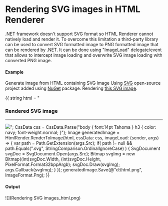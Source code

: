 # Rendering SVG images in HTML Renderer
.NET framework doesn't support SVG format so HTML Renderer cannot natively load and render it.
To overcome this limitation a third-party library can be used to convert SVG formatted image to PNG formatted image that can be rendered by .NET.
It can be done using "ImageLoad" delegate/event that allows to intercept image loading and overwrite SVG image loading with converted PNG image.

#### Example 
Generate image from HTML containing SVG image
Using [SVG](https://github.com/vvvv/SVG) open-source project added using [NuGet](http://www.nuget.org/packages/Svg/) package.
Rendering [this SVG image](http://www.tuxpaint.org/stamps/stamps/animals/insects/cartoon/monarchbutterfly.svg).

{{
string html = "<body><h3>Rendered <b>SVG</b> image</h3><hr/><img src='d:\\svg.svg'/></body>";
CssData css = CssData.Parse("body { font:14pt Tahoma } h3 { color: navy; font-weight:normal; }");
Image generatedImage = HtmlRender.RenderToImage(html, cssData: css, imageLoad: (sender, args) =>
{
    var path = Path.GetExtension(args.Src);
    if( path != null && path.Equals(".svg", StringComparison.OrdinalIgnoreCase) )
    {
        SvgDocument svgDoc = SvgDocument.Open(args.Src);
        Bitmap svgImg = new Bitmap((int)svgDoc.Width, (int)svgDoc.Height, PixelFormat.Format32bppArgb);
        svgDoc.Draw(svgImg);
        args.Callback(svgImg);
    }
});
generatedImage.Save(@"d:\html.png", ImageFormat.Png);
}}
#### Output
![](Rendering SVG images_html.png)


